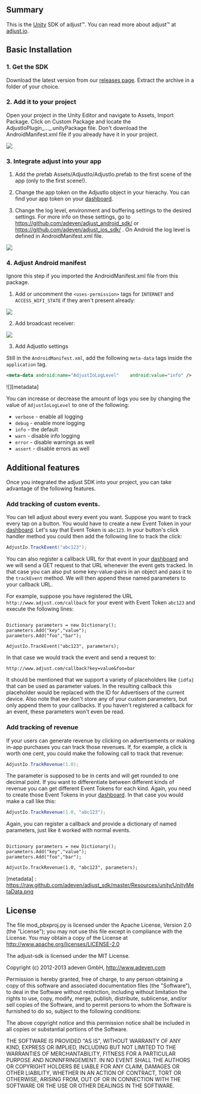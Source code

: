 ## Summary

This is the [Unity](http://unity3d.com/) SDK of adjust™. You can read more about adjust™ at
[adjust.io](http://adjust.io).

## Basic Installation

### 1. Get the SDK

Download the latest version from our [releases page][releases]. Extract the
archive in a folder of your choice.

### 2. Add it to your project

Open your project in the Unity Editor and navigate to Assets, Import Package. Click on Custom Package and locate the AdjustIoPlugin_..._.unityPackage file. Don't download the AndroidManifest.xml file if you already have it in your project.

![][import]

### 3. Integrate adjust into your app

1. Add the prefab Assets/AdjustIo/AdjustIo.prefab to the first scene of the app (only to the first scene!).

2. Change the app token on the AdjustIo object in your hierachy. You can find your app token on your [dashboard].

3. Change the log level, environment and buffering settings to the desired settings. For more info on these settings, go to https://github.com/adeven/adjust_android_sdk/ or https://github.com/adeven/adjust_ios_sdk/ . On Android the log level is defined in AndroidManifest.xml file. 

![][settings]

### 4. Adjust Android manifest

Ignore this step if you imported the AndroidManifest.xml file from this package.

1. Add or uncomment the ```<uses-permission>``` tags for ```INTERNET``` and ```ACCESS_WIFI_STATE``` if they aren't present already:

![][permissions]

2. Add broadcast receiver:

![][receiver]

3. Add AdjustIo settings

Still in the `AndroidManifest.xml`, add the following `meta-data` tags inside
the `application` tag.

```xml
<meta-data android:name="AdjustIoLogLevel"    android:value="info" />
```

![][metadata]

You can increase or decrease the amount of logs you see by changing the value
of `AdjustIoLogLevel` to one of the following:

- `verbose` - enable all logging
- `debug` - enable more logging
- `info` - the default
- `warn` - disable info logging
- `error` - disable warnings as well
- `assert` - disable errors as well

## Additional features

Once you integrated the adjust SDK into your project, you can take advantage
of the following features.

### Add tracking of custom events.

You can tell adjust about every event you want. Suppose you want to track
every tap on a button. You would have to create a new Event Token in your
[dashboard]. Let's say that Event Token is `abc123`. In your button's
click handler method you could then add the following line to track the click:

```actionscript
AdjustIo.TrackEvent("abc123");
```

You can also register a callback URL for that event in your [dashboard] and we
will send a GET request to that URL whenever the event gets tracked. In that
case you can also put some key-value-pairs in an object and pass it to the
`trackEvent` method. We will then append these named parameters to your
callback URL.

For example, suppose you have registered the URL
`http://www.adjust.com/callback` for your event with Event Token `abc123` and
execute the following lines:

<pre><code>
Dictionary<string,string> parameters = new Dictionary<string, string>();
parameters.Add("key","value");
parameters.Add("foo","bar");

AdjustIo.TrackEvent("abc123", parameters);
</code></pre>

In that case we would track the event and send a request to:

    http://www.adjust.com/callback?key=value&foo=bar

It should be mentioned that we support a variety of placeholders like `{idfa}`
that can be used as parameter values. In the resulting callback this
placeholder would be replaced with the ID for Advertisers of the current
device. Also note that we don't store any of your custom parameters, but only
append them to your callbacks. If you haven't registered a callback for an
event, these parameters won't even be read.

### Add tracking of revenue

If your users can generate revenue by clicking on advertisements or making
in-app purchases you can track those revenues. If, for example, a click is
worth one cent, you could make the following call to track that revenue:

```actionscript
AdjustIo.TrackRevenue(1.0);
```

The parameter is supposed to be in cents and will get rounded to one decimal
point. If you want to differentiate between different kinds of revenue you can
get different Event Tokens for each kind. Again, you need to create those Event
Tokens in your [dashboard]. In that case you would make a call like this:

```actionscript
AdjustIo.TrackRevenue(1.0, "abc123");
```

Again, you can register a callback and provide a dictionary of named
parameters, just like it worked with normal events.

<pre><code>
Dictionary<string,string> parameters = new Dictionary<string, string>();
parameters.Add("key","value");
parameters.Add("foo","bar");

AdjustIo.TrackRevenue(1.0, "abc123", parameters);
</code></pre>

[import]: https://raw.github.com/adeven/adjust_sdk/master/Resources/unity/UnityImport.png
[settings]: https://raw.github.com/adeven/adjust_sdk/master/Resources/unity/AdjustIoSettings.png
[adjust.io]: http://adjust.io
[dashboard]: http://adjust.io
[releases]: https://github.com/adeven/adjust_unity_sdk/releases
[permissions]: https://raw.github.com/adeven/adjust_sdk/master/Resources/unity/UnityPermissions.png
[receiver]: https://raw.github.com/adeven/adjust_sdk/master/Resources/unity/UnityReceiver.png
[metadata] : https://raw.github.com/adeven/adjust_sdk/master/Resources/unity/UnityMetaData.png

## License

The file mod_pbxproj.py is licensed under the Apache License, Version 2.0 (the "License");
you may not use this file except in compliance with the License.
You may obtain a copy of the License at http://www.apache.org/licenses/LICENSE-2.0

The adjust-sdk is licensed under the MIT License.

Copyright (c) 2012-2013 adeven GmbH,
http://www.adeven.com

Permission is hereby granted, free of charge, to any person obtaining a copy of
this software and associated documentation files (the "Software"), to deal in
the Software without restriction, including without limitation the rights to
use, copy, modify, merge, publish, distribute, sublicense, and/or sell copies
of the Software, and to permit persons to whom the Software is furnished to do
so, subject to the following conditions:

The above copyright notice and this permission notice shall be included in all
copies or substantial portions of the Software.

THE SOFTWARE IS PROVIDED "AS IS", WITHOUT WARRANTY OF ANY KIND, EXPRESS OR
IMPLIED, INCLUDING BUT NOT LIMITED TO THE WARRANTIES OF MERCHANTABILITY,
FITNESS FOR A PARTICULAR PURPOSE AND NONINFRINGEMENT. IN NO EVENT SHALL THE
AUTHORS OR COPYRIGHT HOLDERS BE LIABLE FOR ANY CLAIM, DAMAGES OR OTHER
LIABILITY, WHETHER IN AN ACTION OF CONTRACT, TORT OR OTHERWISE, ARISING FROM,
OUT OF OR IN CONNECTION WITH THE SOFTWARE OR THE USE OR OTHER DEALINGS IN THE
SOFTWARE.
